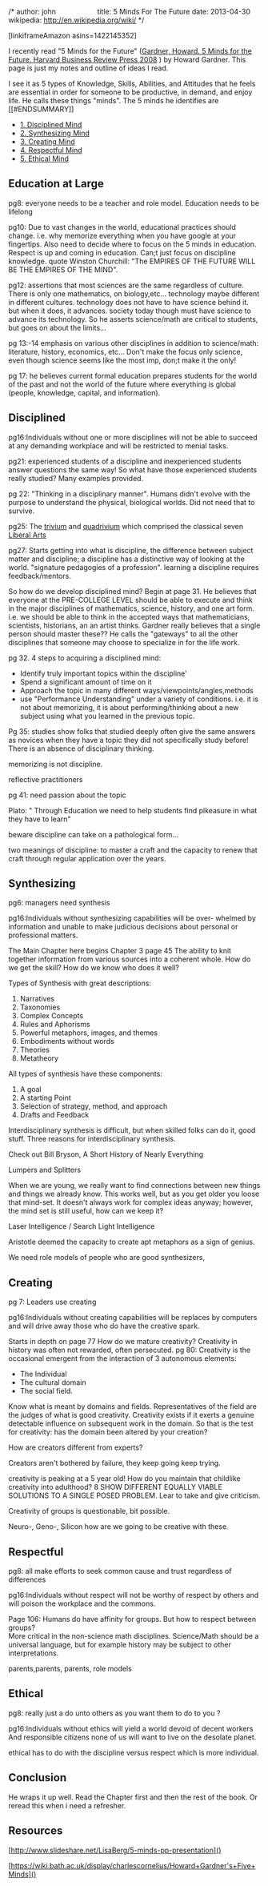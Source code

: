 /*
author: john                    
title: 5 Minds For The Future
date: 2013-04-30
wikipedia: http://en.wikipedia.org/wiki/
*/

[linkiframeAmazon asins=1422145352] 

I recently read "5 Minds for the Future" ([Gardner, Howard. 5 Minds for the Future. Harvard Business Review Press 2008](http://www.amazon.com/Five-Minds-Future-Howard-Gardner/dp/1422145352) ) by Howard Gardner. This page is just my notes and outline of ideas I read.

I see it as 5 types of Knowledge, Skills, Abilities, and Attitudes that he feels are essential in order for someone to be productive, in demand, and enjoy life. He calls these things "minds". The 5 minds he identifies are
[[#ENDSUMMARY]]

* [1. Disciplined Mind](disciplined)
* [2. Synthesizing Mind](synthesizing)
* [3. Creating Mind](creating)
* [4. Respectful Mind](respectful)
* [5. Ethical Mind](ethical)

## Education at Large
pg8: everyone needs to be a teacher and role model.  Education needs to be lifelong

pg10: Due to vast changes in the world, educational practices should change. i.e. why memorize everything when you have google at your fingertips.  Also need to decide where to focus on the 5 minds in education.  Respect is up and coming in education. Can;t just focus on discipline knowledge.  quote Winston Churchill: "The EMPIRES OF THE FUTURE WILL BE THE EMPIRES OF THE MIND".

pg12: assertions that most sciences are the same regardless of culture.  There is only one mathematics, on biology,etc... technology maybe different in different cultures.  technology does not have to have science behind it.  but when it does, it advances.  society today though must have science to advance its technology.  So he asserts science/math are critical to students, but goes on about the limits...

pg 13:-14 emphasis on various other disciplines in addition to science/math: literature, history, economics, etc...  Don't make the focus only science, even though science seems like the most imp, don;t make it the only!

pg 17: he believes current formal education prepares students for the world of the past and not the world of the future where everything is global (people, knowledge, capital, and information).
 

## Disciplined <a name=disciplined></a>
pg16:Individuals without one or more disciplines will not be able to succeed at any demanding workplace and will be restricted to menial tasks. 

pg21: experienced students of a discipline and inexperienced students answer questions the same way!  So what have those experienced students really studied? Many examples provided.

pg 22: "Thinking in a disciplinary manner".  Humans didn't evolve with the purpose to understand the physical, biological worlds.  Did not need that to survive.

pg25: The [trivium](http://en.wikipedia.org/wiki/Trivium) and [quadrivium](http://en.wikipedia.org/wiki/Quadrivium) which comprised the classical seven [Liberal Arts](http://en.wikipedia.org/wiki/Liberal_arts|)

pg27: Starts getting into what is discipline, the difference between subject matter and discipline; a discipline has a distinctive way of looking at the world. "signature pedagogies of a profession".  learning a discipline requires feedback/mentors.

So how do we develop disciplined mind?  Begin at page 31.
He believes that everyone at the PRE-COLLEGE LEVEL should be able to execute and think in the major disciplines of mathematics, science, history, and one art form.  i.e. we should be able to think in the accepted ways that mathematicians, scientists, historians, an an artist thinks.  Gardner really believes that a single person should master these??  He calls the "gateways" to all the other disciplines that someone may choose to specialize in for the life work.


pg 32.  4 steps to acquiring a disciplined mind:

* Identify truly important topics within the discipline'
* Spend a significant amount of time on it
* Approach the topic in many different ways/viewpoints/angles,methods
* use "Performance Understanding" under a variety of conditions.  i.e. it is not about memorizing, it is about performing/thinking about a new subject using what you learned in the previous topic.

Pg 35: studies show folks that studied deeply often give the same answers as novices when they have a topic they did not specifically study before!  There is an absence of disciplinary thinking.

memorizing is not discipline.  

reflective practitioners

pg 41:
need passion about the topic

Plato: " Through Education we need to help students find plkeasure in what they have to learn"

beware discipline can take on a pathological form...

two meanings of discipline: to master a craft and the capacity to renew that craft through regular application over the years.

## Synthesizing <a name=synthesizing></a>
pg6: managers need synthesis

pg16:Individuals without synthesizing capabilities will be over- whelmed by information and unable to make judicious decisions about personal or professional matters.

The Main Chapter here begins Chapter 3 page 45
The ability to knit together information from various sources into a coherent whole.  How do we get the skill? How do we know who does it well?

Types of Synthesis with great descriptions:

1. Narratives
2. Taxonomies
3. Complex Concepts
4. Rules and Aphorisms
5. Powerful metaphors, images, and themes
5. Embodiments without words
5. Theories
5. Metatheory

All types of synthesis have these components:
1. A goal
2. A starting Point
3. Selection of strategy, method, and approach
4. Drafts and Feedback

Interdisciplinary synthesis is difficult, but when skilled folks can do it, good stuff.  Three reasons for interdisciplinary synthesis.

Check out Bill Bryson, A Short History of Nearly Everything

Lumpers and Splitters

When we are young, we really want to find connections between new things and things we already know.  This works well, but as you get older you loose that mind-set.  It doesn't always work for complex ideas anyway; however, the mind set is still useful, how can we keep it?

Laser Intelligence / Search Light Intelligence

Aristotle deemed the capacity to create apt metaphors as a sign of genius.

We need role models of people who are good synthesizers,


## Creating <a name=creating></a>
pg 7: Leaders use creating

pg16:Individuals without creating capabilities will be replaces by computers and will drive away those who do have the creative spark.

Starts in depth on page 77
How do we mature creativity?  Creativity in history was often not rewarded, often persecuted.
pg 80: Creativity is the occasional emergent from the interaction of 3 autonomous elements:

* The Individual
* The cultural domain
* The social field.

Know what is meant by domains and fields.  Representatives of the field are the judges of what is good creativity.  Creativity exists if it exerts a genuine detectable influence on subsequent work in the domain.
So that is the test for creativity:  has the domain been altered by your creation?

How are creators different from experts?

Creators aren't bothered by failure, they keep going keep trying.

creativity is peaking at a 5 year old!  How do you maintain that childlike creativity into adulthood?
8 SHOW DIFFERENT EQUALLY VIABLE SOLUTIONS TO A SINGLE POSED PROBLEM.
Lear to take and give criticism.

Creativity of groups is questionable, bit possible.

Neuro-,  Geno-, Silicon  how are we going to be creative with these.

## Respectful <a name=respectful></a>
pg8: all make efforts to seek common cause and trust regardless of differences

pg16:Individuals without respect will not be worthy of respect by others and will poison the workplace and the commons.

Page 106:
Humans do have affinity for groups.  But how to respect between groups?   
More critical in the non-science math disciplines.  Science/Math should be a universal language, but for example history may be subject to other interpretations.

parents,parents, parents, role models


## Ethical <a name=ethical></a>
pg8: really just a do unto others as you want them to do to you ?

pg16:Individuals without ethics will yield a world devoid of decent workers And responsible citizens none of us will want to live on the desolate planet.

ethical has to do with the discipline versus respect which is more individual.

## Conclusion

He wraps it up well.  Read the Chapter first and then the rest of the book. Or reread this when i need a refresher.


## Resources
[http://www.slideshare.net/LisaBerg/5-minds-pp-presentation]()

[https://wiki.bath.ac.uk/display/charlescornelius/Howard+Gardner's+Five+Minds]()
